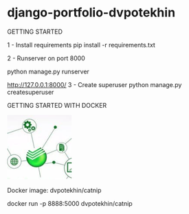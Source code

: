 # django-portfolio-dvpotekhin



 
GETTING STARTED

1 - Install requirements pip install -r requirements.txt

2 - Runserver on port 8000

python manage.py runserver

http://127.0.0.1:8000/
3 - Create superuser python manage.py createsuperuser




GETTING STARTED WITH DOCKER


<img src="/static/images/sber.jpg"/>

Docker image:  dvpotekhin/catnip

docker run -p 8888:5000 dvpotekhin/catnip
